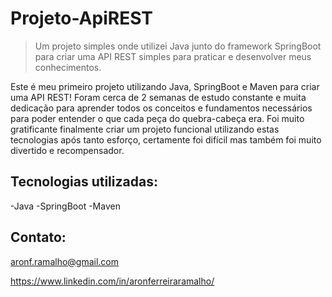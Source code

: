 # Projeto-ApiREST
> Um projeto simples onde utilizei Java junto do framework SpringBoot para criar uma API REST simples para praticar e desenvolver meus conhecimentos.

Este é meu primeiro projeto utilizando Java, SpringBoot e Maven para criar uma API REST! Foram cerca de 2 semanas de estudo constante e muita dedicação para aprender todos os conceitos e fundamentos necessários para poder entender o que cada peça do quebra-cabeça era.
 Foi muito gratificante finalmente criar um projeto funcional utilizando estas tecnologias após tanto esforço, certamente foi difícil mas também foi muito divertido e recompensador.
  
  ## Tecnologias utilizadas:
  
  -Java
  -SpringBoot
  -Maven

## Contato:

aronf.ramalho@gmail.com

https://www.linkedin.com/in/aronferreiraramalho/
